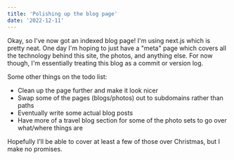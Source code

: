 ```yaml
---
title: 'Polishing up the blog page'
date: '2022-12-11'
---
```


Okay, so I've now got an indexed blog page! I'm using next.js which is pretty neat. One
day I'm hoping to just have a "meta" page which covers all the technology behind this site,
the photos, and anything else. For now though, I'm essentially treating this blog as a
commit or version log.

Some other things on the todo list:
* Clean up the page further and make it look nicer
* Swap some of the pages (blogs/photos) out to subdomains rather than paths
* Eventually write some actual blog posts
* Have more of a travel blog section for some of the photo sets to go over what/where things are

Hopefully I'll be able to cover at least a few of those over Christmas, but I make no promises.